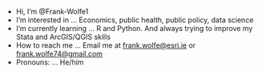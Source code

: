 -  Hi, I’m @Frank-Wolfe1
-  I’m interested in ... Economics, public health, public policy, data science
-  I’m currently learning ... R and Python. And always trying to improve my Stata and ArcGIS/QGIS skills
-  How to reach me ... Email me at frank.wolfe@esri.ie or frank.wolfe74@gmail.com
-  Pronouns: ... He/him
